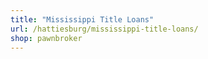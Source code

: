 ```yaml
---
title: "Mississippi Title Loans"
url: /hattiesburg/mississippi-title-loans/
shop: pawnbroker
---
```


